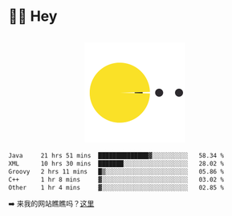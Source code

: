 
# 👋🏻 Hey
<div align="center">
	<br>
	<img src="https://raw.githubusercontent.com/Aniket965/Aniket965/master/pacman.svg?sanitize=true" width="200" height="200">
	<br>
</div>

<!--START_SECTION:waka-->
```text
Java     21 hrs 51 mins  ██████████████▓░░░░░░░░░░   58.34 % 
XML      10 hrs 30 mins  ███████░░░░░░░░░░░░░░░░░░   28.02 % 
Groovy   2 hrs 11 mins   █▒░░░░░░░░░░░░░░░░░░░░░░░   05.86 % 
C++      1 hr 8 mins     ▓░░░░░░░░░░░░░░░░░░░░░░░░   03.02 % 
Other    1 hr 4 mins     ▓░░░░░░░░░░░░░░░░░░░░░░░░   02.85 % 
```
<!--END_SECTION:waka-->

 ➡️  来我的网站瞧瞧吗？[这里](https://www.shaolongfei.com)
